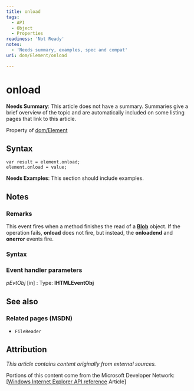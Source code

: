 ```yaml
---
title: onload
tags:
  - API
  - Object
  - Properties
readiness: 'Not Ready'
notes:
  - 'Needs summary, examples, spec and compat'
uri: dom/Element/onload

---
```

# onload

**Needs Summary**: This article does not have a summary. Summaries give a brief overview of the topic and are automatically included on some listing pages that link to this article.

<span data-meta="applies_to" data-type="key">Property of <span data-type="value">[dom/Element](/dom/Element)</span></span>

## Syntax

``` {.js}
var result = element.onload;
element.onload = value;
```

**Needs Examples**: This section should include examples.

## Notes

### Remarks

This event fires when a method finishes the read of a [**Blob**](/apis/file/Blob) object. If the operation fails, **onload** does not fire, but instead, the **onloadend** and **onerror** events fire.

### Syntax

### Event handler parameters

*pEvtObj* [in]
:   Type: ****IHTMLEventObj****

## See also

### Related pages (MSDN)

-   `FileReader`

## Attribution

*This article contains content originally from external sources.*

Portions of this content come from the Microsoft Developer Network: [[Windows Internet Explorer API reference](http://msdn.microsoft.com/en-us/library/ie/hh828809%28v=vs.85%29.aspx) Article]

